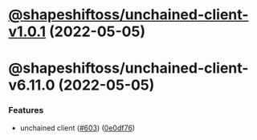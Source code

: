 # [@shapeshiftoss/unchained-client-v1.0.1](https://github.com/shapeshift/lib/compare/@shapeshiftoss/unchained-client-v1.0.0...@shapeshiftoss/unchained-client-v1.0.1) (2022-05-05)

# @shapeshiftoss/unchained-client-v6.11.0 (2022-05-05)

### Features

- unchained client ([#603](https://github.com/shapeshift/lib/issues/603)) ([0e0df76](https://github.com/shapeshift/lib/commit/0e0df7654cd8d9a5ebcab5ce4bb54d825981440b))
